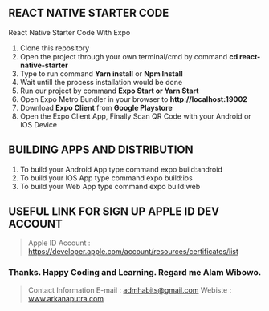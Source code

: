 ## REACT NATIVE STARTER CODE
React Native Starter Code With Expo

1. Clone this repository
2. Open the project through your own terminal/cmd by command **cd react-native-starter**
3. Type to run command **Yarn install** or **Npm Install**
4. Wait untill the process installation would be done
5. Run our project by command **Expo Start or Yarn Start**
6. Open Expo Metro Bundler in your browser to **http://localhost:19002**
7. Download **Expo Client** from **Google Playstore** 
8. Open the Expo Client App, Finally Scan QR Code with your Android or IOS Device

## BUILDING APPS AND DISTRIBUTION

1. To build your Android App type command expo build:android
2. To build your IOS App type command expo build:ios
3. To build your Web App type command expo build:web

## USEFUL LINK FOR SIGN UP APPLE ID DEV ACCOUNT
> Apple ID Account : https://developer.apple.com/account/resources/certificates/list

### Thanks. Happy Coding and Learning. Regard me **Alam Wibowo.**

> Contact Information
> E-mail : admhabits@gmail.com
> Webiste : www.arkanaputra.com
